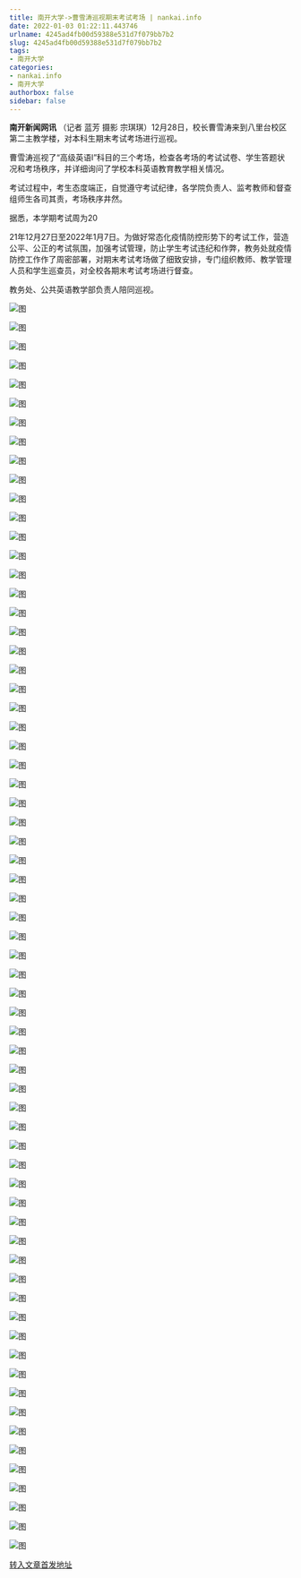 ```yaml
---
title: 南开大学->曹雪涛巡视期末考试考场 | nankai.info
date: 2022-01-03 01:22:11.443746
urlname: 4245ad4fb00d59388e531d7f079bb7b2
slug: 4245ad4fb00d59388e531d7f079bb7b2
tags: 
- 南开大学
categories:
- nankai.info
- 南开大学
authorbox: false
sidebar: false
---
```

**南开新闻网讯** （记者 蓝芳 摄影 宗琪琪）12月28日，校长曹雪涛来到八里台校区第二主教学楼，对本科生期末考试考场进行巡视。

曹雪涛巡视了“高级英语I”科目的三个考场，检查各考场的考试试卷、学生答题状况和考场秩序，并详细询问了学校本科英语教育教学相关情况。

考试过程中，考生态度端正，自觉遵守考试纪律，各学院负责人、监考教师和督查组师生各司其责，考场秩序井然。

据悉，本学期考试周为20
<!--more-->
21年12月27日至2022年1月7日。为做好常态化疫情防控形势下的考试工作，营造公平、公正的考试氛围，加强考试管理，防止学生考试违纪和作弊，教务处就疫情防控工作作了周密部署，对期末考试考场做了细致安排，专门组织教师、教学管理人员和学生巡查员，对全校各期末考试考场进行督查。

教务处、公共英语教学部负责人陪同巡视。

![图](http://news.nankai.edu.cn/ywsd/system/2021/12/28/g)

![图](http://news.nankai.edu.cn/ywsd/system/2021/12/28/p)

![图](http://news.nankai.edu.cn/ywsd/system/2021/12/28/j)

![图](http://news.nankai.edu.cn/ywsd/system/2021/12/28/)

![图](http://news.nankai.edu.cn/ywsd/system/2021/12/28/c)

![图](http://news.nankai.edu.cn/ywsd/system/2021/12/28/d)

![图](http://news.nankai.edu.cn/ywsd/system/2021/12/28/0)

![图](http://news.nankai.edu.cn/ywsd/system/2021/12/28/5)

![图](http://news.nankai.edu.cn/ywsd/system/2021/12/28/d)

![图](http://news.nankai.edu.cn/ywsd/system/2021/12/28/a)

![图](http://news.nankai.edu.cn/ywsd/system/2021/12/28/2)

![图](http://news.nankai.edu.cn/ywsd/system/2021/12/28/7)

![图](http://news.nankai.edu.cn/ywsd/system/2021/12/28/_)

![图](http://news.nankai.edu.cn/ywsd/system/2021/12/28/2)

![图](http://news.nankai.edu.cn/ywsd/system/2021/12/28/2)

![图](http://news.nankai.edu.cn/ywsd/system/2021/12/28/7)

![图](http://news.nankai.edu.cn/ywsd/system/2021/12/28/3)

![图](http://news.nankai.edu.cn/ywsd/system/2021/12/28/4)

![图](http://news.nankai.edu.cn/ywsd/system/2021/12/28/0)

![图](http://news.nankai.edu.cn/ywsd/system/2021/12/28/0)

![图](http://news.nankai.edu.cn/ywsd/system/2021/12/28/0)

![图](http://news.nankai.edu.cn/ywsd/system/2021/12/28/3)

![图](http://news.nankai.edu.cn/ywsd/system/2021/12/28/0)

![图](http://news.nankai.edu.cn/ywsd/system/2021/12/28/0)

![图](http://news.nankai.edu.cn/)

![图](http://news.nankai.edu.cn/ywsd/system/2021/12/28/7)

![图](http://news.nankai.edu.cn/ywsd/system/2021/12/28/3)

![图](http://news.nankai.edu.cn/ywsd/system/2021/12/28/4)

![图](http://news.nankai.edu.cn/)

![图](http://news.nankai.edu.cn/ywsd/system/2021/12/28/0)

![图](http://news.nankai.edu.cn/ywsd/system/2021/12/28/0)

![图](http://news.nankai.edu.cn/ywsd/system/2021/12/28/0)

![图](http://news.nankai.edu.cn/)

![图](http://news.nankai.edu.cn/ywsd/system/2021/12/28/3)

![图](http://news.nankai.edu.cn/ywsd/system/2021/12/28/0)

![图](http://news.nankai.edu.cn/ywsd/system/2021/12/28/0)

![图](http://news.nankai.edu.cn/)

![图](http://news.nankai.edu.cn/ywsd/system/2021/12/28/c)

![图](http://news.nankai.edu.cn/ywsd/system/2021/12/28/i)

![图](http://news.nankai.edu.cn/ywsd/system/2021/12/28/p)

![图](http://news.nankai.edu.cn/)

![图](http://news.nankai.edu.cn/ywsd/system/2021/12/28/n)

![图](http://news.nankai.edu.cn/ywsd/system/2021/12/28/c)

![图](http://news.nankai.edu.cn/ywsd/system/2021/12/28/)

![图](http://news.nankai.edu.cn/ywsd/system/2021/12/28/u)

![图](http://news.nankai.edu.cn/ywsd/system/2021/12/28/d)

![图](http://news.nankai.edu.cn/ywsd/system/2021/12/28/e)

![图](http://news.nankai.edu.cn/ywsd/system/2021/12/28/)

![图](http://news.nankai.edu.cn/ywsd/system/2021/12/28/i)

![图](http://news.nankai.edu.cn/ywsd/system/2021/12/28/a)

![图](http://news.nankai.edu.cn/ywsd/system/2021/12/28/k)

![图](http://news.nankai.edu.cn/ywsd/system/2021/12/28/n)

![图](http://news.nankai.edu.cn/ywsd/system/2021/12/28/a)

![图](http://news.nankai.edu.cn/ywsd/system/2021/12/28/n)

![图](http://news.nankai.edu.cn/ywsd/system/2021/12/28/)

![图](http://news.nankai.edu.cn/ywsd/system/2021/12/28/s)

![图](http://news.nankai.edu.cn/ywsd/system/2021/12/28/w)

![图](http://news.nankai.edu.cn/ywsd/system/2021/12/28/e)

![图](http://news.nankai.edu.cn/ywsd/system/2021/12/28/n)

![图](http://news.nankai.edu.cn/)

![图](http://news.nankai.edu.cn/)

![图](http://news.nankai.edu.cn/ywsd/system/2021/12/28/:)

![图](http://news.nankai.edu.cn/ywsd/system/2021/12/28/p)

![图](http://news.nankai.edu.cn/ywsd/system/2021/12/28/t)

![图](http://news.nankai.edu.cn/ywsd/system/2021/12/28/t)

![图](http://news.nankai.edu.cn/ywsd/system/2021/12/28/h)

[转入文章首发地址](http://news.nankai.edu.cn/ywsd/system/2021/12/28/030049741.shtml)